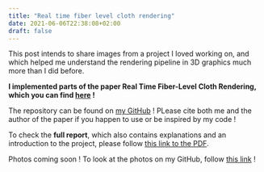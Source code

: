 ```yaml
---
title: "Real time fiber level cloth rendering"
date: 2021-06-06T22:38:08+02:00
draft: false
---
```


This post intends to share images from a project I loved working on, and which helped me understand the rendering pipeline in 3D graphics much more than I did before. 

**I implemented parts of the paper Real Time Fiber-Level Cloth Rendering, which you can find [here](http://people.csail.mit.edu/kuiwu/RTFR/rtfr.pdf) !**

The repository can be found on [my GitHub](https://github.com/hadi-el-hajj/Real-time-Fiber-Level-Cloth-Rendering) ! PLease cite both me and the author of the paper if you happen to use or be inspired by my code !

To check the **full report**, which also contains explanations and an introduction to the project, please follow [this link to the PDF](https://github.com/hadi-el-hajj/Real-time-Fiber-Level-Cloth-Rendering/blob/main/Project%20Report.pdf).

Photos coming soon ! To look at the photos on my GitHub, follow [this link](https://github.com/hadi-el-hajj/Real-time-Fiber-Level-Cloth-Rendering/tree/main/Additional%20images) !







